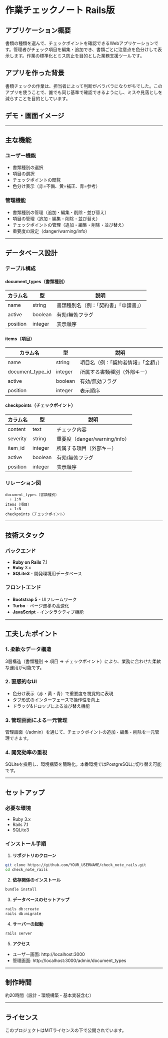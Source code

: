 # 作業チェックノート Rails版

## アプリケーション概要
書類の種類を選んで、チェックポイントを確認できるWebアプリケーションです。管理者がチェック項目を編集・追加でき、書類ごとに注意点を色分けして表示します。作業の標準化とミス防止を目的とした業務支援ツールです。

## アプリを作った背景
書類チェックの作業は、担当者によって判断がバラバラになりがちでした。このアプリを使うことで、誰でも同じ基準で確認できるようにし、ミスや見落としを減らすことを目的としています。

## デモ・画面イメージ
<!-- TODO: デプロイ後にURLを追加 -->
<!-- TODO: スクリーンショットを追加 -->

---

## 主な機能

### ユーザー機能
- 書類種別の選択
- 項目の選択
- チェックポイントの閲覧
- 色分け表示（赤=不備、黄=補正、青=参考）

### 管理機能
- 書類種別の管理（追加・編集・削除・並び替え）
- 項目の管理（追加・編集・削除・並び替え）
- チェックポイントの管理（追加・編集・削除・並び替え）
- 重要度の設定（danger/warning/info）

---

## データベース設計

### テーブル構成

#### document_types（書類種別）
| カラム名 | 型 | 説明 |
|---------|-----|------|
| name | string | 書類種別名（例：「契約書」「申請書」） |
| active | boolean | 有効/無効フラグ |
| position | integer | 表示順序 |

#### items（項目）
| カラム名 | 型 | 説明 |
|---------|-----|------|
| name | string | 項目名（例：「契約者情報」「金額」） |
| document_type_id | integer | 所属する書類種別（外部キー） |
| active | boolean | 有効/無効フラグ |
| position | integer | 表示順序 |

#### checkpoints（チェックポイント）
| カラム名 | 型 | 説明 |
|---------|-----|------|
| content | text | チェック内容 |
| severity | string | 重要度（danger/warning/info） |
| item_id | integer | 所属する項目（外部キー） |
| active | boolean | 有効/無効フラグ |
| position | integer | 表示順序 |

### リレーション図
```
document_types（書類種別）
  ↓ 1:N
items（項目）
  ↓ 1:N
checkpoints（チェックポイント）
```

---

## 技術スタック

### バックエンド
- **Ruby on Rails** 7.1
- **Ruby** 3.x
- **SQLite3** - 開発環境用データベース

### フロントエンド
- **Bootstrap 5** - UIフレームワーク
- **Turbo** - ページ遷移の高速化
- **JavaScript** - インタラクティブ機能

---

## 工夫したポイント

### 1. 柔軟なデータ構造
3層構造（書類種別 → 項目 → チェックポイント）により、業務に合わせた柔軟な運用が可能です。

### 2. 直感的なUI
- 色分け表示（赤・黄・青）で重要度を視覚的に表現
- タブ形式のインターフェースで操作性を向上
- ドラッグ&ドロップによる並び替え機能

### 3. 管理画面による一元管理
管理画面（/admin）を通じて、チェックポイントの追加・編集・削除を一元管理できます。

### 4. 開発効率の重視
SQLiteを採用し、環境構築を簡略化。本番環境ではPostgreSQLに切り替え可能です。

---

## セットアップ

### 必要な環境
- Ruby 3.x
- Rails 7.1
- SQLite3

### インストール手順

1. **リポジトリのクローン**
```bash
git clone https://github.com/YOUR_USERNAME/check_note_rails.git
cd check_note_rails
```

2. **依存関係のインストール**
```bash
bundle install
```

3. **データベースのセットアップ**
```bash
rails db:create
rails db:migrate
```

4. **サーバーの起動**
```bash
rails server
```

5. **アクセス**
- ユーザー画面: http://localhost:3000
- 管理画面: http://localhost:3000/admin/document_types

---

## 制作時間
約20時間（設計・環境構築・基本実装含む）

---

## ライセンス
このプロジェクトはMITライセンスの下で公開されています。
